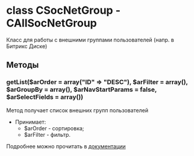 # class CSocNetGroup - CAllSocNetGroup 

Класс для работы с внешними группами пользователей (напр. в Битрикс Диске)

## Методы

### getList($arOrder = array("ID" => "DESC"), $arFilter = array(), $arGroupBy = array(), $arNavStartParams = false, $arSelectFields = array())

Метод получает список внешних групп пользователей

- Принимает: 
    - $arOrder - сортировка;
    - $arFilter - фильтр.


Подробнее можно прочитать в [документации](https://dev.1c-bitrix.ru/api_help/socialnetwork/classes/csocnetgroup/GetList.php)